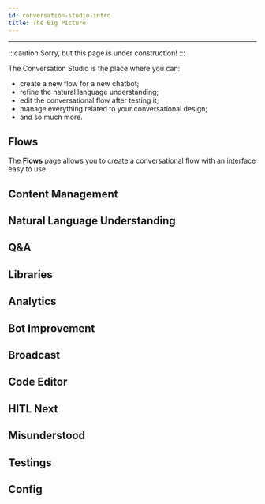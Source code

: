 ```yaml
---
id: conversation-studio-intro
title: The Big Picture
---
```


----------------

:::caution
Sorry, but this page is under construction!
:::

The Conversation Studio is the place where you can:
- create a new flow for a new chatbot;
- refine the natural language understanding;
- edit the conversational flow after testing it;
- manage everything related to your conversational design;
- and so much more.

## Flows

The **Flows** page allows you to create a conversational flow with an interface easy to use.

## Content Management

## Natural Language Understanding

## Q&A

## Libraries

## Analytics

## Bot Improvement

## Broadcast

## Code Editor

## HITL Next

## Misunderstood

## Testings

## Config